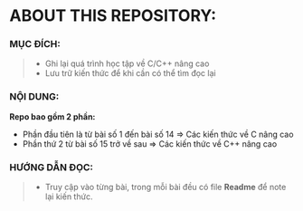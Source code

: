 # ABOUT THIS REPOSITORY:

### MỤC ĐÍCH:

> - Ghi lại quá trình học tập về C/C++ nâng cao
> - Lưu trữ kiến thức để khi cần có thể tìm đọc lại

### NỘI DUNG:

**Repo bao gồm 2 phần:**

- Phần đầu tiên là từ bài số 1 đến bài số 14 => Các kiến thức về C nâng cao
- Phần thứ 2 từ bài số 15 trở về sau => Các kiến thức về C++ nâng cao

### HƯỚNG DẪN ĐỌC:

> - Truy cập vào từng bài, trong mỗi bài đều có file **Readme** để note lại kiến thức.
